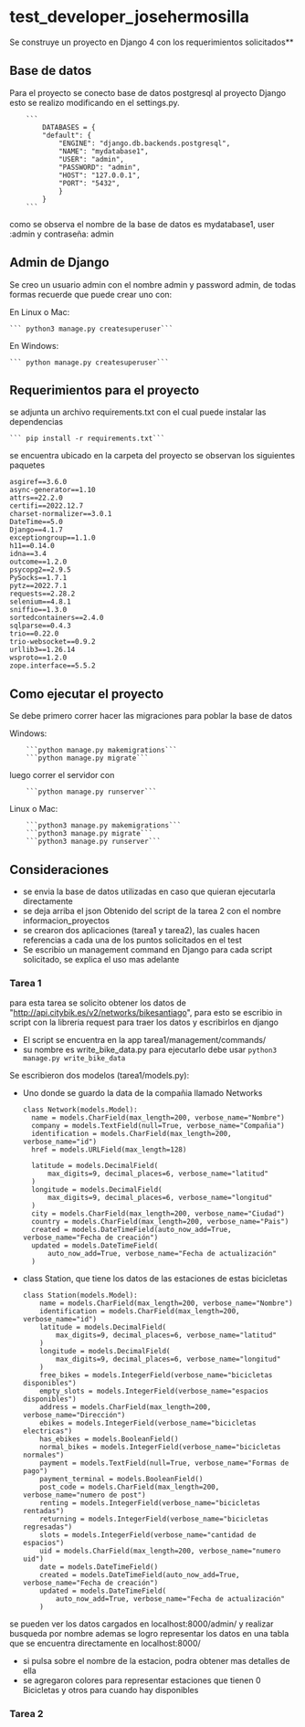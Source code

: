 # test_developer_josehermosilla
Se construye un proyecto en Django 4 con los requerimientos solicitados**

## Base de datos
Para el proyecto se conecto base de datos postgresql al proyecto Django
esto se realizo modificando en el settings.py.


        ```
            DATABASES = {
            "default": {
                "ENGINE": "django.db.backends.postgresql",
                "NAME": "mydatabase1",
                "USER": "admin",
                "PASSWORD": "admin",
                "HOST": "127.0.0.1",
                "PORT": "5432",
                }   
            }
        ```

como se observa el nombre de la base de datos es mydatabase1, user :admin y contraseña: admin
## Admin de Django
Se creo un usuario admin con el nombre admin y password admin, de todas formas recuerde que puede crear uno con:

En Linux o Mac:

    ``` python3 manage.py createsuperuser```
En Windows:

    ``` python manage.py createsuperuser```

## Requerimientos para el proyecto
se adjunta un archivo requirements.txt con el cual puede instalar las dependencias

    ``` pip install -r requirements.txt```
se encuentra ubicado en la carpeta del proyecto
se observan los siguientes paquetes
``` 
asgiref==3.6.0
async-generator==1.10
attrs==22.2.0
certifi==2022.12.7
charset-normalizer==3.0.1
DateTime==5.0
Django==4.1.7
exceptiongroup==1.1.0
h11==0.14.0
idna==3.4
outcome==1.2.0
psycopg2==2.9.5
PySocks==1.7.1
pytz==2022.7.1
requests==2.28.2
selenium==4.8.1
sniffio==1.3.0
sortedcontainers==2.4.0
sqlparse==0.4.3
trio==0.22.0
trio-websocket==0.9.2
urllib3==1.26.14
wsproto==1.2.0
zope.interface==5.5.2

```
## Como ejecutar el proyecto
Se debe primero correr hacer las migraciones para poblar la base de datos

   Windows:


        ```python manage.py makemigrations```
        ```python manage.py migrate```
luego correr el servidor con

        ```python manage.py runserver```
Linux o Mac:


        ```python3 manage.py makemigrations```
        ```python3 manage.py migrate```
        ```python3 manage.py runserver```
        

## Consideraciones


* se envia la base de datos utilizadas en caso que quieran ejecutarla directamente
* se deja arriba el json Obtenido del script de la tarea 2 con el nombre informacion_proyectos
* se crearon dos aplicaciones (tarea1 y tarea2), las cuales hacen referencias a     cada una de los puntos solicitados en el test
* Se escribio un management command en Django para cada script solicitado, se explica el uso mas adelante
### Tarea 1
para esta tarea se solicito obtener los datos de "http://api.citybik.es/v2/networks/bikesantiago", para esto se escribio in script con la libreria request para traer los datos y escribirlos en django
* El script se encuentra en la app tarea1/management/commands/
* su nombre es write_bike_data.py
para ejecutarlo debe usar
```python3 manage.py write_bike_data ```

Se escribieron dos modelos (tarea1/models.py):
* Uno donde se guardo la data de la compañia llamado Networks
  
  ```
  class Network(models.Model):
    name = models.CharField(max_length=200, verbose_name="Nombre")
    company = models.TextField(null=True, verbose_name="Compañia")
    identification = models.CharField(max_length=200, verbose_name="id")
    href = models.URLField(max_length=128)

    latitude = models.DecimalField(
        max_digits=9, decimal_places=6, verbose_name="latitud"
    )
    longitude = models.DecimalField(
        max_digits=9, decimal_places=6, verbose_name="longitud"
    )
    city = models.CharField(max_length=200, verbose_name="Ciudad")
    country = models.CharField(max_length=200, verbose_name="Pais")
    created = models.DateTimeField(auto_now_add=True, verbose_name="Fecha de creación")
    updated = models.DateTimeField(
        auto_now_add=True, verbose_name="Fecha de actualización"
    )
    ```


* class Station, que tiene los datos de las estaciones de estas bicicletas


    ``` 
    class Station(models.Model):
        name = models.CharField(max_length=200, verbose_name="Nombre")
        identification = models.CharField(max_length=200, verbose_name="id")
        latitude = models.DecimalField(
            max_digits=9, decimal_places=6, verbose_name="latitud"
        )
        longitude = models.DecimalField(
            max_digits=9, decimal_places=6, verbose_name="longitud"
        )
        free_bikes = models.IntegerField(verbose_name="bicicletas disponibles")
        empty_slots = models.IntegerField(verbose_name="espacios disponibles")
        address = models.CharField(max_length=200, verbose_name="Dirección")
        ebikes = models.IntegerField(verbose_name="bicicletas electricas")
        has_ebikes = models.BooleanField()
        normal_bikes = models.IntegerField(verbose_name="bicicletas normales")
        payment = models.TextField(null=True, verbose_name="Formas de pago")
        payment_terminal = models.BooleanField()
        post_code = models.CharField(max_length=200, verbose_name="numero de post")
        renting = models.IntegerField(verbose_name="bicicletas rentadas")
        returning = models.IntegerField(verbose_name="bicicletas regresadas")
        slots = models.IntegerField(verbose_name="cantidad de espacios")
        uid = models.CharField(max_length=200, verbose_name="numero uid")
        date = models.DateTimeField()
        created = models.DateTimeField(auto_now_add=True, verbose_name="Fecha de creación")
        updated = models.DateTimeField(
            auto_now_add=True, verbose_name="Fecha de actualización"
        )
    ```
se pueden ver los datos cargados en localhost:8000/admin/ y realizar busqueda por nombre
ademas se logro representar los datos en una tabla que se encuentra directamente en localhost:8000/
* si pulsa sobre el nombre de la estacion, podra obtener mas detalles de ella
* se agregaron colores para representar estaciones que tienen 0 Bicicletas y otros para cuando hay disponibles

### Tarea 2